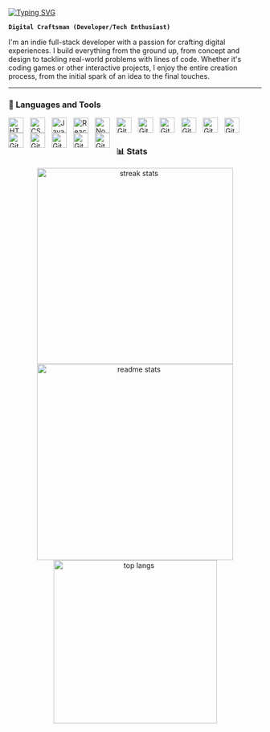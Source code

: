 [![Typing SVG](https://readme-typing-svg.demolab.com?font=Fira+Code&size=25&duration=4000&pause=10000&color=FFFFFF&background=FFFFFF00&random=false&width=850&separator=%3C&lines=Hi+There!+%F0%9F%91%8B;+I'm+Bao+Nguyen.+A+Fullstack+Developer!+%F0%9F%92%BB)](https://git.io/typing-svg)

**`Digital Craftsman (Developer/Tech Enthusiast)`**

I'm an indie full-stack developer with a passion for crafting digital experiences. I build everything from the ground up, from concept and design to tackling real-world problems with lines of code. Whether it's coding games or other interactive projects, I enjoy the entire creation process, from the initial spark of an idea to the final touches.

---

### 🧰 Languages and Tools

<a href="https://www.w3.org/html/" target="_blank">
  <img align="left" alt="HTML" width="30px" style="padding-right:10px;" src="https://cdn.jsdelivr.net/gh/devicons/devicon/icons/html5/html5-plain.svg" />
</a>
<a href="https://www.w3schools.com/css/" target="_blank">
  <img align="left" alt="CSS" width="30px" style="padding-right:10px;" src="https://cdn.jsdelivr.net/gh/devicons/devicon/icons/css3/css3-plain.svg" />
</a>
<a href="https://developer.mozilla.org/en-US/docs/Web/JavaScript" target="_blank">
  <img align="left" alt="JavaScript" width="30px" style="padding-right:10px;" src="https://cdn.jsdelivr.net/gh/devicons/devicon/icons/javascript/javascript-plain.svg" />
</a>
<a href="https://react.dev/" target="_blank">
  <img align="left" alt="React" width="30px" style="padding-right:10px;" src="https://cdn.jsdelivr.net/gh/devicons/devicon/icons/react/react-original.svg" />
</a>
<a href="https://nodejs.org/en" target="_blank">
  <img align="left" alt="NodeJS" width="30px" style="padding-right:10px;" src="https://cdn.jsdelivr.net/gh/devicons/devicon/icons/nodejs/nodejs-original.svg" />
</a>
<a href="https://github.com/" target="_blank">
  <img align="left" alt="GitHub" width="30px" style="padding-right:10px;" src="https://cdn.jsdelivr.net/gh/devicons/devicon/icons/github/github-original.svg" />
</a>
<a href="https://git-scm.com/" target="_blank">
  <img align="left" alt="Git" width="30px" style="padding-right:10px;" src="https://cdn.jsdelivr.net/gh/devicons/devicon/icons/git/git-original.svg" />
</a>
<a href="https://www.cypress.io/" target="_blank">
  <img align="left" alt="Git" width="30px" style="padding-right:10px;" src="https://cdn.jsdelivr.net/gh/devicons/devicon@latest/icons/cypressio/cypressio-original.svg" />
</a>
<a href="https://expressjs.com/" target="_blank">
  <img align="left" alt="Git" width="30px" style="padding-right:10px;" src="https://cdn.jsdelivr.net/gh/devicons/devicon@latest/icons/express/express-original.svg" />
</a>
<a href="https://redux.js.org/" target="_blank">
  <img align="left" alt="Git" width="30px" style="padding-right:10px;" src="https://cdn.jsdelivr.net/gh/devicons/devicon@latest/icons/redux/redux-original.svg" />
</a>
<a href="https://www.postman.com/" target="_blank">
  <img align="left" alt="Git" width="30px" style="padding-right:10px;" src="https://cdn.jsdelivr.net/gh/devicons/devicon@latest/icons/postman/postman-original.svg" />
</a>
<a href="https://posit.co/download/rstudio-desktop/" target="_blank">
  <img align="left" alt="Git" width="30px" style="padding-right:10px;" src="https://cdn.jsdelivr.net/gh/devicons/devicon@latest/icons/rstudio/rstudio-original.svg" />
</a>
<a href="https://getbootstrap.com/" target="_blank">
  <img align="left" alt="Git" width="30px" style="padding-right:10px;" src="https://cdn.jsdelivr.net/gh/devicons/devicon@latest/icons/bootstrap/bootstrap-original.svg" />
</a>
<a href="https://lesscss.org/" target="_blank">
  <img align="left" alt="Git" width="30px" style="padding-right:10px;" src="https://cdn.jsdelivr.net/gh/devicons/devicon@latest/icons/less/less-plain-wordmark.svg" />
</a>
<a href="https://nextjs.org/" target="_blank">
  <img align="left" alt="Git" width="30px" style="padding-right:10px;" src="https://cdn.jsdelivr.net/gh/devicons/devicon@latest/icons/nextjs/nextjs-original.svg" />
</a>
<a href="https://axios-http.com/" target="_blank">
  <img align="left" alt="Git" width="30px" style="padding-right:10px;" src="https://cdn.jsdelivr.net/gh/devicons/devicon@latest/icons/axios/axios-plain.svg" />
</a>
<br />

#

### 📊 Stats

<div align=center>
  <img width=390 src="https://github-readme-streak-stats-SilentBN.vercel.app/?user=SilentBN&count_private=true&theme=react&border_radius=10" alt="streak stats"/>
  <img width=390 src="https://github-readme-stats-SilentBN.vercel.app/api?username=SilentBN&count_private=true&show_icons=true&theme=react&rank_icon=github&border_radius=10" alt="readme stats" />
  <br/>
  <img width=325 align="center" src="https://github-readme-stats-SilentBN.vercel.app/api/top-langs/?username=SilentBN&hide=HTML&langs_count=8&layout=compact&theme=react&border_radius=10&size_weight=0.5&count_weight=0.5&exclude_repo=github-readme-stats" alt="top langs" />
</div>

<!--
**SilentBN/SilentBN** is a ✨ _special_ ✨ repository because its `README.md` (this file) appears on your GitHub profile.

Here are some ideas to get you started:

- 🔭 I’m currently working on ...
- 🌱 I’m currently learning ...
- 👯 I’m looking to collaborate on ...
- 🤔 I’m looking for help with ...
- 💬 Ask me about ...
- 📫 How to reach me: ...
- 😄 Pronouns: ...
- ⚡ Fun fact: ...
-->
